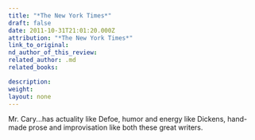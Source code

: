 ```yaml
---
title: "*The New York Times*"
draft: false
date: 2011-10-31T21:01:20.000Z
attribution: "*The New York Times*"
link_to_original:
nd_author_of_this_review:
related_author: .md
related_books:

description:
weight:
layout: none
---
```

Mr. Cary...has actuality like Defoe, humor and energy like Dickens, hand-made prose and improvisation like both these great writers.

